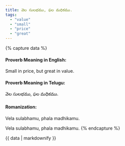 ```yaml
---
title: వెల సులభము, ఫల మధికము.
tags:
  - "value"
  - "small"
  - "price"
  - "great"
---
```


{% capture data %}
#### Proverb Meaning in English:
Small in price, but great in value.

#### Proverb Meaning in Telugu:
వెల సులభము, ఫల మధికము.

#### Romanization:
Vela sulabhamu, phala madhikamu.

Vela sulabhamu, phala madhikamu.
{% endcapture %}

{{ data | markdownify }}

